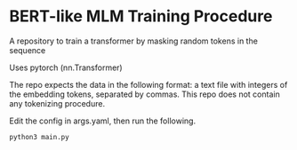 # BERT-like MLM Training Procedure
A repository to train a transformer by masking random tokens in the sequence

Uses pytorch (nn.Transformer)

The repo expects the data in the following format: a text file with integers of the embedding tokens, separated by commas. This repo does not contain any tokenizing procedure.

Edit the config in args.yaml, then run the following.
```
python3 main.py
```
